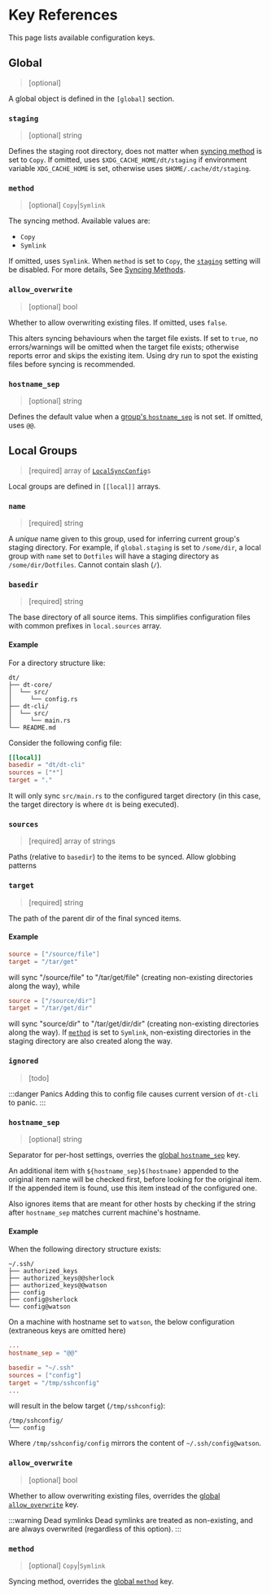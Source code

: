 # Key References

This page lists available configuration keys.

## Global

> [optional]

A global object is defined in the `[global]` section.

### `staging`

> [optional] string

Defines the staging root directory, does not matter when
[syncing method](#method) is set to `Copy`.  If omitted, uses
`$XDG_CACHE_HOME/dt/staging` if environment variable `XDG_CACHE_HOME` is set,
otherwise uses `$HOME/.cache/dt/staging`.

### `method`

> [optional] `Copy`|`Symlink`

The syncing method.  Available values are:

- `Copy`
- `Symlink`

If omitted, uses `Symlink`.  When `method` is set to `Copy`, the
[`staging`](#staging) setting will be disabled.  For more details, See
[Syncing Methods](/config/syncing-methods).

### `allow_overwrite`

> [optional] bool

Whether to allow overwriting existing files.  If omitted, uses `false`.

This alters syncing behaviours when the target file exists.  If set to `true`,
no errors/warnings will be omitted when the target file exists; otherwise
reports error and skips the existing item.  Using dry run to spot the existing
files before syncing is recommended.

### `hostname_sep`

> [optional] string

Defines the default value when a [group's `hostname_sep`](#hostname-sep-1) is
not set.  If omitted, uses `@@`.

## Local Groups

> [required] array of [`LocalSyncConfig`](https://docs.rs/dt-core/latest/dt_core/config/struct.LocalSyncConfig.html)s

Local groups are defined in `[[local]]` arrays.

### `name`

> [required] string

A _unique_ name given to this group, used for inferring current group's
staging directory.  For example, if `global.staging` is set to `/some/dir`, a
local group with `name` set to `Dotfiles` will have a staging directory as
`/some/dir/Dotfiles`.  Cannot contain slash (`/`).

### `basedir`

> [required] string

The base directory of all source items.  This simplifies configuration files
with common prefixes in `local.sources` array.

#### Example

For a directory structure like:

```plain
dt/
├── dt-core/
│  └── src/
│     └── config.rs
├── dt-cli/
│  └── src/
│     └── main.rs
└── README.md
```

Consider the following config file:

```toml
[[local]]
basedir = "dt/dt-cli"
sources = ["*"]
target = "."
```

It will only sync `src/main.rs` to the configured target directory (in this
case, the target directory is where `dt` is being executed).

### `sources`

> [required] array of strings

Paths (relative to `basedir`) to the items to be synced.  Allow globbing
patterns

### `target`

> [required] string

The path of the parent dir of the final synced items.

#### Example

```toml
source = ["/source/file"]
target = "/tar/get"
```

will sync "/source/file" to "/tar/get/file" (creating non-existing directories
along the way), while

```toml
source = ["/source/dir"]
target = "/tar/get/dir"
```

will sync "source/dir" to "/tar/get/dir/dir" (creating non-existing
directories along the way).  If [`method`](#method-1) is set to `Symlink`,
non-existing directories in the staging directory are also created along the
way.

### `ignored`

> [todo]

:::danger Panics
Adding this to config file causes current version of `dt-cli` to panic.
:::

### `hostname_sep`

> [optional] string

Separator for per-host settings, overries the [global
`hostname_sep`](#hostname-sep) key.

An additional item with `${hostname_sep}$(hostname)` appended to the original
item name will be checked first, before looking for the original item.  If the
appended item is found, use this item instead of the configured one.

Also ignores items that are meant for other hosts by checking if the string
after `hostname_sep` matches current machine's hostname.

#### Example

When the following directory structure exists:

```plain
~/.ssh/
├── authorized_keys
├── authorized_keys@@sherlock
├── authorized_keys@@watson
├── config
├── config@sherlock
└── config@watson
```

On a machine with hostname set to `watson`, the below configuration
(extraneous keys are omitted here)

```toml [[local]]
...
hostname_sep = "@@"

basedir = "~/.ssh"
sources = ["config"]
target = "/tmp/sshconfig"
...
```

will result in the below target (`/tmp/sshconfig`):

```plain
/tmp/sshconfig/
└── config
```

Where `/tmp/sshconfig/config` mirrors the content of `~/.ssh/config@watson`.

### `allow_overwrite`

> [optional] bool

Whether to allow overwriting existing files, overrides the [global
`allow_overwrite`](#allow-overwrite) key.

:::warning Dead symlinks
Dead symlinks are treated as non-existing, and are always overwrited
(regardless of this option).
:::

### `method`

> [optional] `Copy`|`Symlink`

Syncing method, overrides the [global `method`](#method) key.
